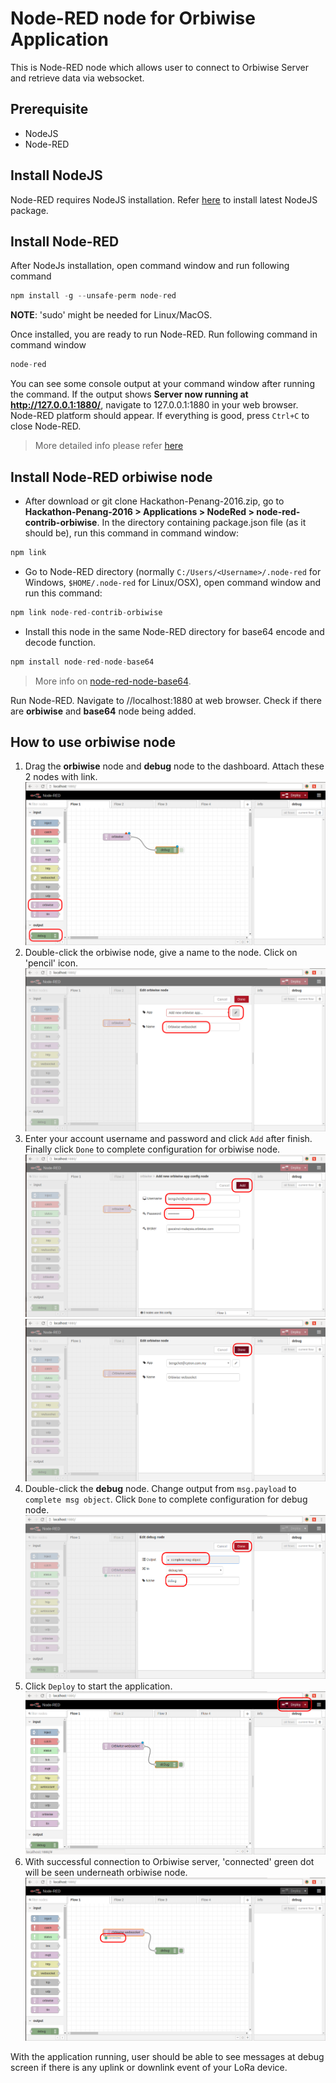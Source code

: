 # Node-RED node for Orbiwise Application
This is Node-RED node which allows user to connect to Orbiwise Server and retrieve data via websocket.

## Prerequisite
* NodeJS
* Node-RED

## Install NodeJS
Node-RED requires NodeJS installation. Refer [here](https://nodejs.org/en/) to install latest NodeJS package.

## Install Node-RED
After NodeJs installation, open command window and run following command
```c
npm install -g --unsafe-perm node-red
```
**NOTE**: 'sudo' might be needed for Linux/MacOS.

Once installed, you are ready to run Node-RED. Run following command in command window
```c
node-red
```
You can see some console output at your command window after running the command. If the output shows **Server now running at http://127.0.0.1:1880/**, navigate to 127.0.0.1:1880 in your web browser. Node-RED platform should appear. If everything is good, press `Ctrl+C` to close Node-RED. 

> More detailed info please refer [here](https://nodered.org/docs/getting-started/installation#install-node-red)

## Install Node-RED orbiwise node

* After download or git clone Hackathon-Penang-2016.zip, go to **Hackathon-Penang-2016 > Applications > NodeRed > node-red-contrib-orbiwise**. In the directory containing package.json file (as it should be), run this command in command window: 
```c
npm link
```
* Go to Node-RED directory (normally `C:/Users/<Username>/.node-red` for Windows, `$HOME/.node-red` for Linux/OSX), open command window and run this command: 
```c
npm link node-red-contrib-orbiwise
```
* Install this node in the same Node-RED directory for base64 encode and decode function.
```c
npm install node-red-node-base64
```
> More info on [node-red-node-base64](https://github.com/node-red/node-red-nodes/tree/master/parsers/base64).

Run Node-RED. Navigate to //localhost:1880 at web browser. Check if there are **orbiwise** and **base64** node being added.

## How to use orbiwise node

1. Drag the **orbiwise** node and **debug** node to the dashboard. Attach these 2 nodes with link.
![alt tag](https://raw.githubusercontent.com/CytronTechnologies/Hackathon-Penang-2016/master/Applications/NodeRed/img/nodered1.png)
2. Double-click the orbiwise node, give a name to the node. Click on 'pencil' icon.
![alt tag](https://raw.githubusercontent.com/CytronTechnologies/Hackathon-Penang-2016/master/Applications/NodeRed/img/nodered2.png)
3. Enter your account username and password and click `Add` after finish. Finally click `Done` to complete configuration for orbiwise node.
![alt tag](https://raw.githubusercontent.com/CytronTechnologies/Hackathon-Penang-2016/master/Applications/NodeRed/img/nodered3.png)
![alt tag](https://raw.githubusercontent.com/CytronTechnologies/Hackathon-Penang-2016/master/Applications/NodeRed/img/nodered4.png)
4. Double-click the **debug** node. Change output from `msg.payload` to `complete msg object`. Click `Done` to complete configuration for debug node.
![alt tag](https://raw.githubusercontent.com/CytronTechnologies/Hackathon-Penang-2016/master/Applications/NodeRed/img/nodered5.png)
5. Click `Deploy` to start the application.
![alt tag](https://raw.githubusercontent.com/CytronTechnologies/Hackathon-Penang-2016/master/Applications/NodeRed/img/nodered6.png)
6. With successful connection to Orbiwise server, 'connected' green dot will be seen underneath orbiwise node.
![alt tag](https://raw.githubusercontent.com/CytronTechnologies/Hackathon-Penang-2016/master/Applications/NodeRed/img/nodered7.png)

With the application running, user should be able to see messages at debug screen if there is any uplink or downlink event of your LoRa device.

